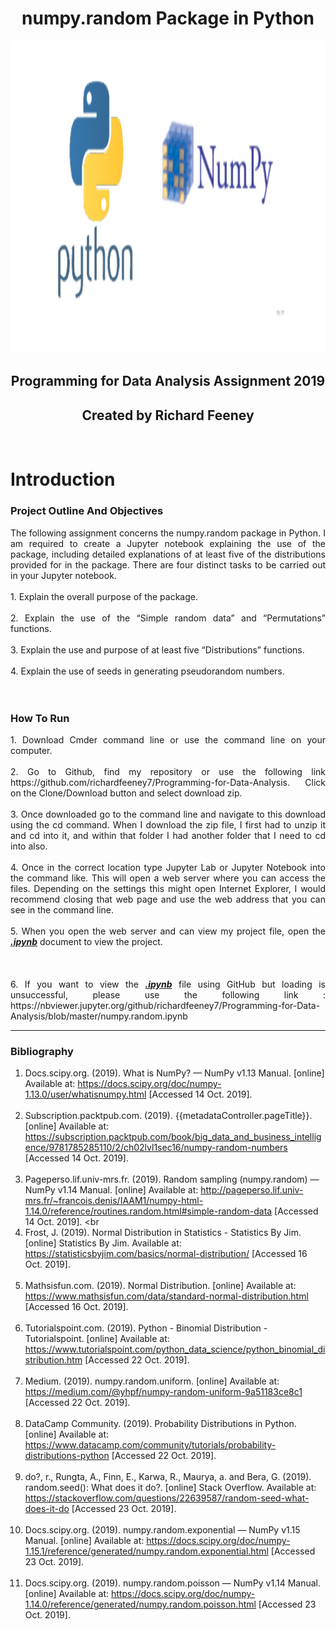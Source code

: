 <h1 align ="center">numpy.random Package in Python</h1>

<p align ="center"><img src="images/numpy.png" alt="Houses" width="900" height="500" title="Numpy"/></p>

<h2 align ="center">Programming for Data Analysis Assignment 2019</h2>
<h2 align ="center">Created by Richard Feeney</h2>
<br>

# Introduction

### Project Outline And Objectives
<div align="justify"> The following assignment concerns the numpy.random package in Python. I am
required to create a Jupyter notebook explaining the use of the package, including
detailed explanations of at least five of the distributions provided for in the package.
There are four distinct tasks to be carried out in your Jupyter notebook.
</div><br>

<div align="justify">
1. Explain the overall purpose of the package.<br><br>
2. Explain the use of the “Simple random data” and “Permutations” functions.<br><br>
3. Explain the use and purpose of at least five “Distributions” functions.<br><br>
4. Explain the use of seeds in generating pseudorandom numbers.
</div>
<br><br>

### How To Run
<div align="justify">
1. Download Cmder command line or use the command line on your computer.<br><br>
2. Go to Github, find my repository or use the following link https://github.com/richardfeeney7/Programming-for-Data-Analysis. Click on the Clone/Download button and select download zip. <br><br>
3. Once downloaded go to the command line and navigate to this  download using the cd command. When I download the zip file, I first had to unzip it and cd into it, and within that folder I had another folder that I need to cd into also.<br><br>
4. Once in the correct location type Jupyter Lab or Jupyter Notebook into the command like. This will open a web server where you can access the files. Depending on the settings this might open Internet Explorer, I would recommend closing that web page and use the web address that you can see in the command line. <br><br>
5. When you open the web server and can view my project file, open the <u><b><i>.ipynb</i></b></u> document to view the project. <br><br>
<br><br>
6. If you want to view the <u><b><i>.ipynb</i></b></u> file using GitHub but loading is unsuccessful, please use the following link :  https://nbviewer.jupyter.org/github/richardfeeney7/Programming-for-Data-Analysis/blob/master/numpy.random.ipynb
</div>
<hr>

### Bibliography

1. Docs.scipy.org. (2019). What is NumPy? — NumPy v1.13 Manual. [online] Available at: https://docs.scipy.org/doc/numpy-1.13.0/user/whatisnumpy.html [Accessed 14 Oct. 2019]. <br><br>
2. Subscription.packtpub.com. (2019). {{metadataController.pageTitle}}. [online] Available at: https://subscription.packtpub.com/book/big_data_and_business_intelligence/9781785285110/2/ch02lvl1sec16/numpy-random-numbers [Accessed 14 Oct. 2019]. <br><br>
3. Pageperso.lif.univ-mrs.fr. (2019). Random sampling (numpy.random) — NumPy v1.14 Manual. [online] Available at: http://pageperso.lif.univ-mrs.fr/~francois.denis/IAAM1/numpy-html-1.14.0/reference/routines.random.html#simple-random-data [Accessed 14 Oct. 2019]. <br<br>
4. Frost, J. (2019). Normal Distribution in Statistics - Statistics By Jim. [online] Statistics By Jim. Available at: https://statisticsbyjim.com/basics/normal-distribution/ [Accessed 16 Oct. 2019]. <br><br>
5. Mathsisfun.com. (2019). Normal Distribution. [online] Available at: https://www.mathsisfun.com/data/standard-normal-distribution.html [Accessed 16 Oct. 2019].<br><br>
6. Tutorialspoint.com. (2019). Python - Binomial Distribution - Tutorialspoint. [online] Available at: https://www.tutorialspoint.com/python_data_science/python_binomial_distribution.htm [Accessed 22 Oct. 2019].<br><br>
7. Medium. (2019). numpy.random.uniform. [online] Available at: https://medium.com/@yhpf/numpy-random-uniform-9a51183ce8c1 [Accessed 22 Oct. 2019].<br><br>
8. DataCamp Community. (2019). Probability Distributions in Python. [online] Available at: https://www.datacamp.com/community/tutorials/probability-distributions-python [Accessed 22 Oct. 2019].<br><br>
9. do?, r., Rungta, A., Finn, E., Karwa, R., Maurya, a. and Bera, G. (2019). random.seed(): What does it do?. [online] Stack Overflow. Available at: https://stackoverflow.com/questions/22639587/random-seed-what-does-it-do [Accessed 23 Oct. 2019].<br><br>
10. Docs.scipy.org. (2019). numpy.random.exponential — NumPy v1.15 Manual. [online] Available at: https://docs.scipy.org/doc/numpy-1.15.1/reference/generated/numpy.random.exponential.html [Accessed 23 Oct. 2019]. <br><br>
11. Docs.scipy.org. (2019). numpy.random.poisson — NumPy v1.14 Manual. [online] Available at: https://docs.scipy.org/doc/numpy-1.14.0/reference/generated/numpy.random.poisson.html [Accessed 23 Oct. 2019].<br><br>



